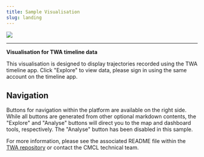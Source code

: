 ```yaml
---
title: Sample Visualisation
slug: landing
---
```


<img src="/images/defaults/icons/twa.svg" style="max-width:200px; max-height:100px" />

---

**Visualisation for TWA timeline data**

This visualisation is designed to display trajectories recorded using the TWA timeline app. Click "Explore" to view data, please sign in using the same account on the timeline app.

## Navigation

Buttons for navigation within the platform are available on the right side. While all buttons are generated from other optional markdown contents, the "Explore" and "Analyse" buttons will direct you to the map and dashboard tools, respectively. The "Analyse" button has been disabled in this sample.

For more information, please see the associated README file within the [TWA repository](https://github.com/cambridge-cares/TheWorldAvatar/tree/main/web/twa-vis-platform) or contact the CMCL technical team.
